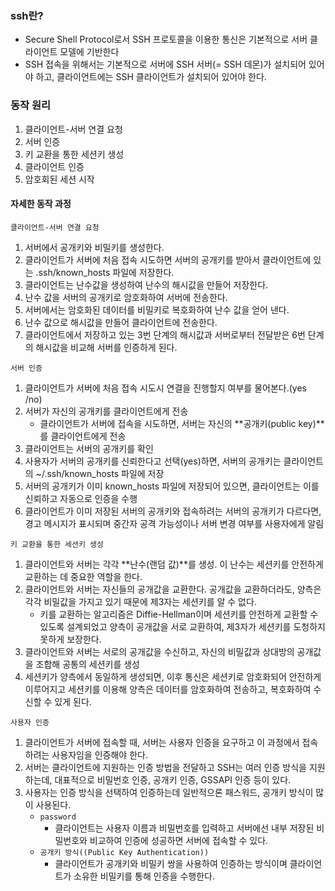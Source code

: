 ### ssh란?
- Secure Shell Protocol로서 SSH 프로토콜을 이용한 통신은 기본적으로 서버 클라이언트 모델에 기반한다
- SSH 접속을 위해서는 기본적으로 서버에 SSH 서버(= SSH 데몬)가 설치되어 있어야 하고, 클라이언트에는 SSH 클라이언트가 설치되어 있어야 한다.

### 동작 원리
1. 클라이언트-서버 연결 요청
2. 서버 인증
3. 키 교환을 통한 세션키 생성
4. 클라이언트 인증
5. 암호회된 세션 시작

#### 자세한 동작 과정
`클라이언트-서버 연결 요청`

1. 서버에서 공개키와 비밀키를 생성한다.
2. 클라이언트가 서버에 처음 접속 시도하면 서버의 공개키를 받아서 클라이언트에 있는 .ssh/known_hosts 파일에 저장한다.
3. 클라이언트는 난수값을 생성하여 난수의 해시값을 만들어 저장한다.
4. 난수 값을 서버의 공개키로 암호화하여 서버에 전송한다.
5. 서버에서는 암호화된 데이터를 비밀키로 복호화하여 난수 값을 얻어 낸다.
6. 난수 값으로 해시값을 만들어 클라이언트에 전송한다.
7. 클라이언트에서 저장하고 있는 3번 단계의 해시값과 서버로부터 전달받은 6번 단계의 해시값을 비교해 서버를 인증하게 된다.

`서버 인증`

1. 클라이언트가 서버에 처음 접속 시도시 연결을 진행할지 여부를 물어본다.(yes /no)
2. 서버가 자신의 공개키를 클라이언트에게 전송
   - 클라이언트가 서버에 접속을 시도하면, 서버는 자신의 **공개키(public key)**를 클라이언트에게 전송
3. 클라이언트는 서버의 공개키를 확인
4. 사용자가 서버의 공개키를 신뢰한다고 선택(yes)하면, 서버의 공개키는 클라이언트의 ~/.ssh/known_hosts 파일에 저장
5. 서버의 공개키가 이미 known_hosts 파일에 저장되어 있으면, 클라이언트는 이를 신뢰하고 자동으로 인증을 수행
6. 클라이언트가 이미 저장된 서버의 공개키와 접속하려는 서버의 공개키가 다르다면, 경고 메시지가 표시되며 중간자 공격 가능성이나 서버 변경 여부를 사용자에게 알림

`키 교환을 통한 세션키 생성`
1. 클라이언트와 서버는 각각 **난수(랜덤 값)**를 생성. 이 난수는 세션키를 안전하게 교환하는 데 중요한 역할을 한다.
2. 클라이언트와 서버는 자신들의 공개값을 교환한다. 공개값을 교환하더라도, 양측은 각각 비밀값을 가지고 있기 때문에 제3자는 세션키를 알 수 없다.
   - 키를 교환하는 알고리즘은 Diffie-Hellman이며 세션키를 안전하게 교환할 수 있도록 설계되었고 양측이 공개값을 서로 교환하여, 제3자가 세션키를 도청하지 못하게 보장한다.
3. 클라이언트와 서버는 서로의 공개값을 수신하고, 자신의 비밀값과 상대방의 공개값을 조합해 공통의 세션키를 생성
4. 세션키가 양측에서 동일하게 생성되면, 이후 통신은 세션키로 암호화되어 안전하게 이루어지고 세션키를 이용해 양측은 데이터를 암호화하여 전송하고, 복호화하여 수신할 수 있게 된다.


`사용자 인증`
1. 클라이언트가 서버에 접속할 때, 서버는 사용자 인증을 요구하고 이 과정에서 접속하려는 사용자임을 인증해야 한다.
2. 서버는 클라이언트에 지원하는 인증 방법을 전달하고 SSH는 여러 인증 방식을 지원하는데, 대표적으로 비밀번호 인증, 공개키 인증, GSSAPI 인증 등이 있다.
3. 사용자는 인증 방식을 선택하여 인증하는데 일반적으론 패스워드, 공개키 방식이 많이 사용된다.
   - `password`
     - 클라이언트는 사용자 이름과 비밀번호를 입력하고 서버에선 내부 저장된 비밀번호와 비교하여 인증에 성공하면 서버에 접속할 수 있다.
   - `공개키 방식((Public Key Authentication))`
     - 클라이언트가 공개키와 비밀키 쌍을 사용하여 인증하는 방식이며 클라이언트가 소유한 비밀키를 통해 인증을 수행한다.